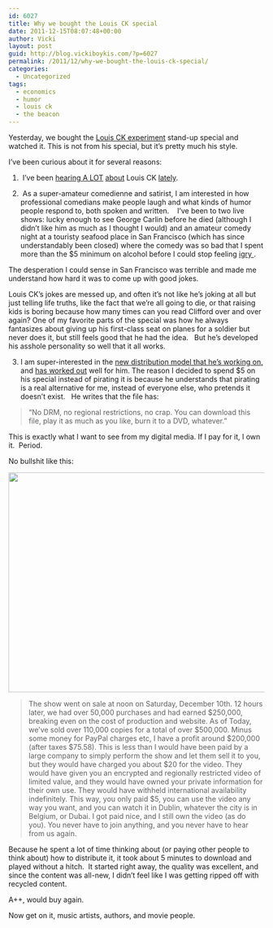 ```yaml
---
id: 6027
title: Why we bought the Louis CK special
date: 2011-12-15T08:07:48+00:00
author: Vicki
layout: post
guid: http://blog.vickiboykis.com/?p=6027
permalink: /2011/12/why-we-bought-the-louis-ck-special/
categories:
  - Uncategorized
tags:
  - economics
  - humor
  - louis ck
  - the beacon
---
```

Yesterday, we bought the <a href="https://buy.louisck.net/" target="_blank">Louis CK experiment</a> stand-up special and watched it. This is not from his special, but it&#8217;s pretty much his style.



I&#8217;ve been curious about it for several reasons:

1.  I&#8217;ve been <a href="http://www.npr.org/2011/12/13/143581710/louis-c-k-reflects-on-louie-loss-love-and-life" target="_blank">hearing </a><a href="http://www.newyorker.com/arts/critics/television/2011/06/13/110613crte_television_franklin" target="_blank">A LOT</a> <a href="http://www.nytimes.com/2010/11/05/arts/television/05comedy.html" target="_blank">about</a> Louis CK <a href="http://splitsider.com/2011/08/the-philosophy-of-louis-ck" target="_blank">lately</a>.

2.  As a super-amateur comedienne and satirist, I am interested in how professional comedians make people laugh and what kinds of humor people respond to, both spoken and written.    I&#8217;ve been to two live shows: lucky enough to see George Carlin before he died (although I didn&#8217;t like him as much as I thought I would) and an amateur comedy night at a touristy seafood place in San Francisco (which has since understandably been closed) where the comedy was so bad that I spent more than the $5 minimum on alcohol before I could stop feeling <a href="http://itre.cis.upenn.edu/~myl/languagelog/archives/000393.html" target="_blank">igry </a>.

The desperation I could sense in San Francisco was terrible and made me understand how hard it was to come up with good jokes.

Louis CK&#8217;s jokes are messed up, and often it&#8217;s not like he&#8217;s joking at all but just telling life truths, like the fact that we&#8217;re all going to die, or that raising kids is boring because how many times can you read Clifford over and over again? One of my favorite parts of the special was how he always fantasizes about giving up his first-class seat on planes for a soldier but never does it, but still feels good that he had the idea.   But he&#8217;s developed his asshole personality so well that it all works.
  
3. I am super-interested in the <a href="http://news.ycombinator.org/item?id=3350474" target="_blank">new distribution model that he&#8217;s working on,</a> and <a href="http://nymag.com/daily/entertainment/2011/12/louis-ck-comedy-special-money.html" target="_blank">has worked out</a> well for him. The reason I decided to spend $5 on his special instead of pirating it is because he understands that pirating is a real alternative for me, instead of everyone else, who pretends it doesn&#8217;t exist.   He writes that the file has:

> <p style="text-align: left;">
>   &#8220;No DRM, no regional restrictions, no crap. You can download this file, play it as much as you like, burn it to a DVD, whatever.&#8221;
> </p>

This is exactly what I want to see from my digital media. If I pay for it, I own it.  Period.

No bullshit like this:

[<img class="aligncenter size-full wp-image-6028" title="ifurapirate" src="http://blog.vickiboykis.com/wp-content/uploads/2011/12/ifurapirate.jpeg" alt="" width="640" height="432" />](http://blog.vickiboykis.com/wp-content/uploads/2011/12/ifurapirate.jpeg)

> The show went on sale at noon on Saturday, December 10th. 12 hours later, we had over 50,000 purchases and had earned $250,000, breaking even on the cost of production and website. As of Today, we&#8217;ve sold over 110,000 copies for a total of over $500,000. Minus some money for PayPal charges etc, I have a profit around $200,000 (after taxes $75.58). This is less than I would have been paid by a large company to simply perform the show and let them sell it to you, but they would have charged you about $20 for the video. They would have given you an encrypted and regionally restricted video of limited value, and they would have owned your private information for their own use. They would have withheld international availability indefinitely. This way, you only paid $5, you can use the video any way you want, and you can watch it in Dublin, whatever the city is in Belgium, or Dubai. I got paid nice, and I still own the video (as do you). You never have to join anything, and you never have to hear from us again.

Because he spent a lot of time thinking about (or paying other people to think about) how to distribute it, it took about 5 minutes to download and played without a hitch.  It started right away, the quality was excellent, and since the content was all-new, I didn&#8217;t feel like I was getting ripped off with recycled content.

A++, would buy again.

Now get on it, music artists, authors, and movie people.

&nbsp;

&nbsp;